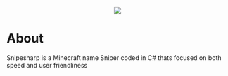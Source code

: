 <p align="center">
  <a href="#about">
    <img src="https://user-images.githubusercontent.com/93228501/154116225-83e8ed48-cfc7-4311-96b3-65bee6729ab9.png">
  </a>
</p>

# About
Snipesharp is a Minecraft name Sniper coded in C# thats focused on both speed and user friendliness
